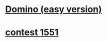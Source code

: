 # [Domino (easy version)](https://codeforces.com/contest/1551/problem/D1)


# [contest 1551](https://codeforces.com/contest/1551)
